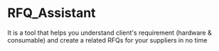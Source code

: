 # RFQ_Assistant
It is a tool that helps you understand client's requirement (hardware &amp; consumable) and create a related RFQs for your suppliers in no time
